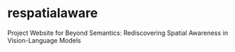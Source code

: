 # respatialaware
Project Website for Beyond Semantics: Rediscovering Spatial Awareness in Vision-Language Models
